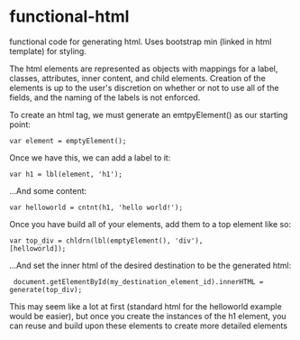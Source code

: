 # functional-html
functional code for generating html. Uses bootstrap min (linked in html template) for styling.

The html elements are represented as objects with mappings for a label, classes, attributes,
inner content, and child elements. Creation of the elements is up to the user's discretion
on whether or not to use all of the fields, and the naming of the labels is not enforced.

To create an html tag, we must generate an emtpyElement() as our starting point:

<code>var element = emptyElement();</code>

Once we have this, we can add a label to it:

<code>var h1 = lbl(element, 'h1');</code>

...And some content:

<code>var helloworld = cntnt(h1, 'hello world!');</code>

Once you have build all of your elements, add them to a top element like so:

<code>var top_div = chldrn(lbl(emptyElement(), 'div'), [helloworld]);</code>

...And set the inner html of the desired destination to be the generated html:

<code> document.getElementById(my_destination_element_id).innerHTML = generate(top_div);</code>

This may seem like a lot at first (standard html for the helloworld example would be easier),
but once you create the instances of the h1 element, you can reuse and build upon these 
elements to create more detailed elements

